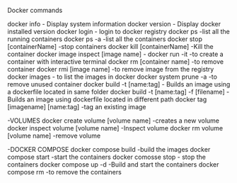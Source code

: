 Docker commands



docker info - Display system information
docker version - Display docker installed version
docker login - login to docker registry
docker ps -list all the running containers
docker ps -a -list all the containers
docker stop [containerName] -stop containers
docker kill [containerName] -Kill the container
docker image inspect [image name] -
docker run -it -to create a container with interactive terminal
docker rm [container name] -to remove container 
docker rmi [image name] -to remove image from the registry
docker images - to list the images in docker
docker system prune -a -to remove unused container 
docker build -t [name:tag] - Builds an image using a dockerfile located in same folder
docker build -t [name:tag] -f [filename] -Builds an image using dockerfile located in different path
docker tag [imagename] [name:tag] -tag an existing image

-VOLUMES
docker create volume [volume name] -creates a new volume
docker inspect volume [volume name] -Inspect volume 
docker rm volume [volume name] -remove volume


-DOCKER COMPOSE
docker compose build -build the images
docker compose start -start the containers
docker comosse stop - stop the containers
docker compose up -d -Build and start the containers
docker compose rm -to remove the containers


